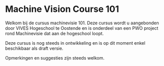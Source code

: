 # Machine Vision Course 101

Welkom bij de cursus machinevisie 101. Deze cursus wordt u aangebonden door
VIVES Hogeschool te Oostende en is onderdeel van een PWO project rond  Machinevisie dat aan de hogeschool loopt.

Deze cursus is nog steeds in ontwikkeling en is op dit moment enkel beschikbaar
als draft versie.

Opmerkingen en suggesties zijn steeds welkom.
